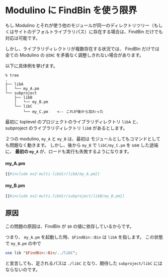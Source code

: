 # Modulino に FindBin を使う限界

もし Modulino とそれが使う他のモジュールが同一のディレクトリツリー（もしくはサイトのデフォルトライブラリパス）に存在する場合は、FindBin だけでも対応は可能です。

しかし、ライブラリディレクトリが複数存在する状況では、
FindBin だけでは全ての Modulino の
`@INC` を矛盾なく調整しきれない場合があります。

以下に具体例を挙げます。

```console
% tree 
.
├── libA
│   └── my_A.pm
└── subproject
    ├── libB
    │   └── my_B.pm
    └── libC
        └── my_C.pm    <-- これが後から加わった
```

最初に toplevel のプロジェクトのライブラリディレクトリ `libA` と、
subproject のライブラリディレクトリ `libB` があるとします。

２つの modulino, `my_A` と `my_B` は、最初は
モジュールとしてもコマンドとしても問題なく動きます。
しかし、後から `my_B` で `libC/my_C.pm` を use した途端に、
**最初の `my_A`** が、ロードも実行も失敗するようになります。

#### my_A.pm
```perl
{{#include ex2-multi-libdir/libA/my_A.pm}}
```

#### my_B.pm
```perl
{{#include ex2-multi-libdir/subproject/libB/my_B.pm}}
```


## 原因

この問題の原因は、FindBin が `$0` の値に依存しているからです。

つまり、 `my_A.pm` を起動した時、`$FindBin::Bin` は `libA` を指します。
この状態で `my_B.pm` の中で

```perl
use lib "$FindBin::Bin/../libC";
```

と宣言しても、足されるパスは `./libC` となり、期待した `subproject/libC` にはならないのです。
